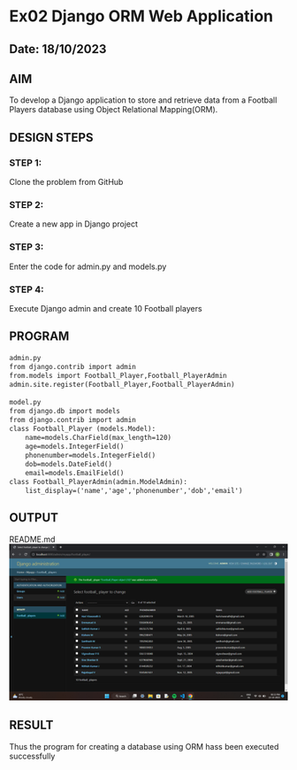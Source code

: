 # Ex02 Django ORM Web Application
## Date: 18/10/2023

## AIM
To develop a Django application to store and retrieve data from a Football Players database using Object Relational Mapping(ORM).

## DESIGN STEPS

### STEP 1:
Clone the problem from GitHub

### STEP 2:
Create a new app in Django project

### STEP 3:
Enter the code for admin.py and models.py

### STEP 4:
Execute Django admin and create 10 Football players

## PROGRAM
```
admin.py
from django.contrib import admin
from.models import Football_Player,Football_PlayerAdmin
admin.site.register(Football_Player,Football_PlayerAdmin)

model.py
from django.db import models
from django.contrib import admin
class Football_Player (models.Model):
    name=models.CharField(max_length=120)
    age=models.IntegerField()
    phonenumber=models.IntegerField()
    dob=models.DateField()
    email=models.EmailField()
class Football_PlayerAdmin(admin.ModelAdmin):
    list_display=('name','age','phonenumber','dob','email')
```
## OUTPUT

README.md ![Alt text](<Screenshot 2023-10-13 183330.png>)


## RESULT
Thus the program for creating a database using ORM hass been executed successfully
